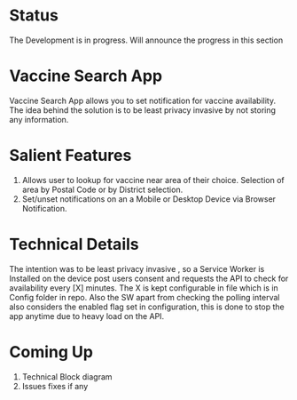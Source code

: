# Status
The Development is in progress. Will announce the progress in this section

# Vaccine Search App

Vaccine Search App allows you to set notification for vaccine availability. The idea behind the solution is to be least privacy invasive by not storing any information.

# Salient Features
1. Allows user to lookup for vaccine near area of their choice. Selection of area by Postal Code or by District selection.
2. Set/unset notifications on an a Mobile or Desktop Device via Browser Notification.

# Technical Details
The intention was to be least privacy invasive , so a Service Worker is Installed on the device post users consent and requests the API to check for availability every [X] minutes.
The X is kept configurable in file which is in Config folder in repo.
Also the SW apart from checking the polling interval also considers the enabled flag set in configuration, this is done to stop the app anytime due to heavy load on the API.


# Coming Up
1. Technical Block diagram
2. Issues fixes if any
